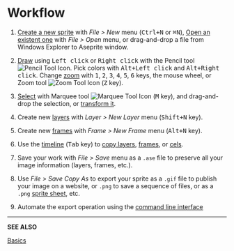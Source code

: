 # Workflow

1. [Create a new sprite](new-sprite.md) with *File > New* menu (<kbd>Ctrl+N</kbd> or <kbd>⌘N</kbd>),
   [Open an existent one](open.md) with *File > Open* menu, or drag-and-drop a file from
   Windows Explorer to Aseprite window.

1. [Draw](drawing.md) using <kbd>Left click</kbd> or
   <kbd>Right click</kbd> with the Pencil tool ![Pencil Tool Icon](tools/pencil-tool.png).
   Pick colors with <kbd>Alt+Left click</kbd> and <kbd>Alt+Right click</kbd>. Change
   [zoom](zoom.md) with <kbd>1</kbd>, <kbd>2</kbd>, <kbd>3</kbd>, <kbd>4</kbd>, <kbd>5</kbd>, <kbd>6</kbd> keys,
   the mouse wheel, or Zoom tool ![Zoom Tool Icon](tools/zoom-tool.png) (<kbd>Z</kbd> key).

1. [Select](selecting.md) with Marquee tool ![Marquee Tool Icon](tools/marquee-tool.png) (<kbd>M</kbd> key),
   and drag-and-drop the selection, or [transform it](transformations.md).

1. Create new [layers](layers.md) with *Layer > New Layer* menu (<kbd>Shift+N</kbd> key).

1. Create new [frames](animation.md) with *Frame > New Frame* menu (<kbd>Alt+N</kbd> key).

1. Use the [timeline](timeline.md) (<kbd>Tab</kbd> key) to [copy layers](copy-layers.md), [frames](copy-frames.md), or [cels](copy-cels.md).

1. Save your work with *File > Save* menu as a `.ase` file to preserve
   all your image information (layers, frames, etc.).

1. Use *File > Save Copy As* to export your sprite as a `.gif` file to
   publish your image on a website, or `.png` to save a sequence of
   files, or as a `.png` [sprite sheet](sprite-sheet.md), etc.

1. Automate the export operation using the [command line interface](cli.md)

---

**SEE ALSO**

[Basics](basics.md)
